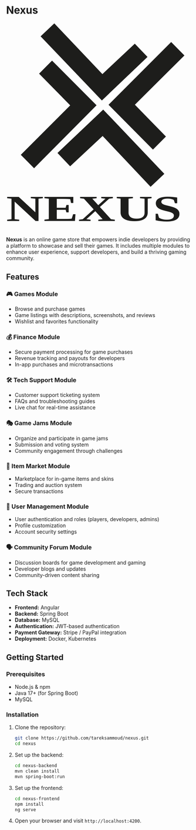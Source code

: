 # Nexus

<svg id="Layer_1" data-name="Layer 1" xmlns="http://www.w3.org/2000/svg" viewBox="0 0 437.46 490.65"><defs><style>.cls-1,.cls-2{fill:#1d1d1b;}.cls-2{font-size:86.9px;font-family:Nexa-Heavy, Nexa;font-weight:800;}</style></defs><polygon class="cls-1" points="77.94 118.61 151.6 193.54 34.66 310.23 66.07 341.89 213.9 193.29 108.58 87.84 77.94 118.61"/><polygon class="cls-1" points="304.44 47.85 227.76 119.7 113.92 0 81.52 30.64 226.53 181.98 334.47 79.22 304.44 47.85"/><polygon class="cls-1" points="378.09 267.23 304.62 192.11 421.85 75.72 390.52 43.98 242.32 192.21 347.38 297.92 378.09 267.23"/><polygon class="cls-1" points="151.41 337.42 228.27 265.76 341.82 385.75 374.3 355.19 229.67 203.48 121.47 305.98 151.41 337.42"/><text class="cls-2" transform="translate(0 465.97) scale(1.41 1)">NEXUS</text></svg>

**Nexus** is an online game store that empowers indie developers by providing a platform to showcase and sell their games. It includes multiple modules to enhance user experience, support developers, and build a thriving gaming community.

## Features

### 🎮 Games Module
- Browse and purchase games
- Game listings with descriptions, screenshots, and reviews
- Wishlist and favorites functionality

### 💰 Finance Module
- Secure payment processing for game purchases
- Revenue tracking and payouts for developers
- In-app purchases and microtransactions

### 🛠 Tech Support Module
- Customer support ticketing system
- FAQs and troubleshooting guides
- Live chat for real-time assistance

### 🎭 Game Jams Module
- Organize and participate in game jams
- Submission and voting system
- Community engagement through challenges

### 🛒 Item Market Module
- Marketplace for in-game items and skins
- Trading and auction system
- Secure transactions

### 👤 User Management Module
- User authentication and roles (players, developers, admins)
- Profile customization
- Account security settings

### 🗣 Community Forum Module
- Discussion boards for game development and gaming
- Developer blogs and updates
- Community-driven content sharing

## Tech Stack

- **Frontend:** Angular
- **Backend:** Spring Boot
- **Database:**  MySQL
- **Authentication:** JWT-based authentication
- **Payment Gateway:** Stripe / PayPal integration
- **Deployment:** Docker, Kubernetes

## Getting Started

### Prerequisites
- Node.js & npm
- Java 17+ (for Spring Boot)
- MySQL

### Installation

1. Clone the repository:
   ```sh
   git clone https://github.com/tareksammoud/nexus.git
   cd nexus
   ```

2. Set up the backend:
   ```sh
   cd nexus-backend
   mvn clean install
   mvn spring-boot:run
   ```

3. Set up the frontend:
   ```sh
   cd nexus-frontend
   npm install
   ng serve
   ```

4. Open your browser and visit `http://localhost:4200`.
